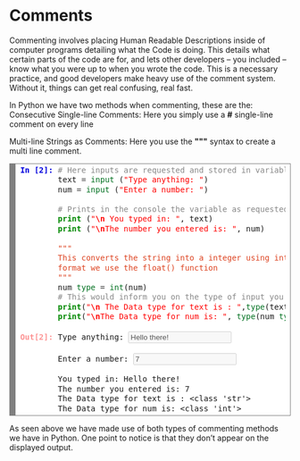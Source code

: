 # Comments

Commenting involves placing Human Readable Descriptions inside of computer programs detailing what the Code is doing. This details what certain parts of the code are for, and lets other developers – you included – know what you were up to when you wrote the code. This is a necessary practice, and good developers make heavy use of the comment system. Without it, things can get real confusing, real fast.

In Python we have two methods when commenting, these are the:
Consecutive Single-line Comments: Here you simply use a **#** single-line comment on every line

Multi-line Strings as Comments: Here you use the **"""** syntax to create a multi line comment.

<!-- HTML generated using hilite.me --><div style="background: #ffffff; overflow:auto;width:auto;border:solid gray;border-width:.1em .1em .1em .8em;padding:.2em .6em;"><pre style="margin: 0; line-height: 125%"><span style="color: #0000DD; font-weight: bold">In [2]:</span> <span style="color: #888888"># Here inputs are requested and stored in variables test and num</span><br>        text <span style="color: #333333">=</span> <span style="color: #007020">input</span> (<span style="color: red">&quot;Type anything: &quot;</span>)<br>        num <span style="color: #333333">=</span> <span style="color: #007020">input</span> (<span style="color: red">&quot;Enter a number: &quot;</span>)<br><br>        <span style="color: #888888"># Prints in the console the variable as requested</span><br>        <span style="color: #008800; font-weight: bold">print</span> (<span style="color: red">&quot;</span><span style="color: #666666; font-weight: bold; color: red">\n</span><span style="color: red"> You typed in: &quot;</span>, text)<br>        <span style="color: #008800; font-weight: bold">print</span> (<span style="color: red">&quot;</span><span style="color: #666666; font-weight: bold; color: red">\n</span><span style="color: red">The number you entered is: &quot;</span>, num)<br><br>        <span style="color: #DD4422">&quot;&quot;&quot;</span><br>        <span style="color: #DD4422">This converts the string into a integer using int() for decimal</span><br>       <span style="color: #DD4422"> format we use the float() function </span><br>        <span style="color: #DD4422">&quot;&quot;&quot;</span><br>        num <span style="color: #007020">type</span> <span style="color: #333333">=</span> <span style="color: #007020">int</span>(num)<br><span style="color: #888888">        # This would inform you on the type of input you entered</span><br>        <span style="color: #008800; font-weight: bold">print</span>(<span style="color: red">&quot;</span><span style="color: #666666; font-weight: bold; color: red">\n</span><span style="color: red"> The Data type for text is : &quot;</span>,<span style="color: #007020">type</span>(text))<br>        <span style="color: #008800; font-weight: bold">print</span>(<span style="color: red">&quot;</span><span style="color: #666666; font-weight: bold; color: red">\n</span><span style="color: red">The Data type for num is: &quot;</span>, <span style="color: #007020">type</span>(num <span style="color: #007020">type</span>))<br><br><span style="color: #fd9595; font-weight: bold">Out[2]:</span> Type anything: <input type="text" value="Hello there!" disabled><br><br>        Enter a number: <input type="text" value="7" disabled><br><br>        You typed <span>in</span>: Hello there<span>!</span><br>        The number you entered <span>is</span>: <span>7</span><br>        The Data <span>type</span> <span>for</span> text <span>is</span> : <span>&lt;</span><span>class</span> <span>&#39;</span><span>str</span><span>&#39;&gt;</span><br>        The Data <span>type</span> <span>for</span> num <span>is</span>: <span>&lt;</span><span>class</span> <span>&#39;</span><span>int</span><span>&#39;&gt;</span></pre></div>


As seen above we have made use of both types of commenting methods we have in Python. One point to notice is that they don’t appear on the displayed output.